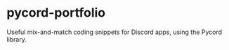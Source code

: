 # pycord-portfolio
Useful mix-and-match coding snippets for Discord apps, using the Pycord library.
